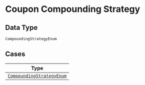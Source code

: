
# Coupon Compounding Strategy

## Data Type

`CompoundingStrategyEnum`

## Cases

| Type |
|  --- |
| [`CompoundingStrategyEnum`](../../../doc/models/containers/coupon-compounding-strategy-case-0.md) |

